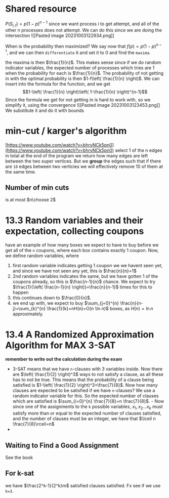 # Shared resource
$P(S_{i,t})=p(1-p)^{n-1}$ since we want process i to get attempt, and all of the other n processes does not attempt. We can do this since we are doing the intersection
![[Pasted image 20231003122934.png]]

When is the probability then maximized? We say now that $f(p)=p(1-p)^{n-1}$, and we can then `differentiate` it and set it to 0 and find the `maxima`.

the maxima is then $\frac{1}{n}$. This makes sense since if we do random indicator variables, the expected number of processes which tries are 1 when the probability for each is $\frac{1}{n}$. The probability of not getting in with the optimal probability is then $1-f\left( \frac{1}{n} \right)$. We can insert into the formula for the function, and we get $$1-\left( \frac{1}{n} \right)\left( 1-\frac{1}{n} \right)^{n-1}$$
Since the formula we get for not getting in is hard to work with, so we simplify it, using the convergence
![[Pasted image 20231003123453.png]]
We substitute it and do it with bounds

# min-cut / karger's algorithm
[https://www.youtube.com/watch?v=bhryNCk5pn0](https://www.youtube.com/watch?v=bhryNCk5pn0)
select 1 of the n edges in total
at the end of the program we return how many edges are left between the two super vertices. But we **group** the edges such that if there are `10` edges between two verticies we will effectively remove 10 of them at the same time.
## Number of min cuts
is at most $n\choose 2$

# 13.3 Random variables and their expectation, collecting coupons
have an example of how many boxes we expect to have to buy before we get all of the `n` coupons, where each box contains exactly 1 coupon. Now, we define random variables, where
1. first random variable indicates getting 1 coupon we we havent seen yet, and since we have not seen any yet, this is $\frac{n}{n}=1$
2. 2nd random variables indicates the same, but we have gotten 1 of the coupons already, so this is $\frac{n-1}{n}$ chance. We expect to try $\frac{1}{\left( \frac{n-1}{n} \right)}=\frac{n}{n-1}$ times for this to happen
3. this continues down to $\frac{0}{n}$. 
4. we end up with, we expect to buy $\sum_{j=0}^{n} \frac{n}{n-j}=\sum_{k}^{n} \frac{1}{k}=nH(n)=O(n \ln n)$ boxes, as $H(n)=\ln n$ approximately. 

# 13.4 A Randomized Approximation Algorithm for MAX 3-SAT
**remember to write out the calculation during the exam**
- 3-SAT means that we have `n`-clauses with 3 variables inside. Now there are $\left( \frac{1}{2} \right)^3$ ways to not satisfy a clause, as all these has to not be true. This means that the probability of a clause being satisfied is $1-\left( \frac{1}{2} \right)^3=\frac{7}{8}$. Now how many clauses are expected to be satisfied if we have `n`-clauses? We use a random indicator variable for this. So the expected number of clauses which are satisfied is $\sum_{i=0}^{n} \frac{7}{8}=n \frac{7}{8}$.
		- Now since one of the assignments to the `k` possible variables, $x_{1}, x_{2}\dots x_{k}$ must satisfy more than or equal to the expected number of clauses satisfied, and the number of clauses must be an integer, we have that $\lceil n \frac{7}{8}\rceil=n$
- 
## Waiting to Find a Good Assignment
See the book
## For k-sat
we have $\frac{2^k-1}{2^k}m$ satisfied clauses satisfied. Fx see if we use `k=3`.